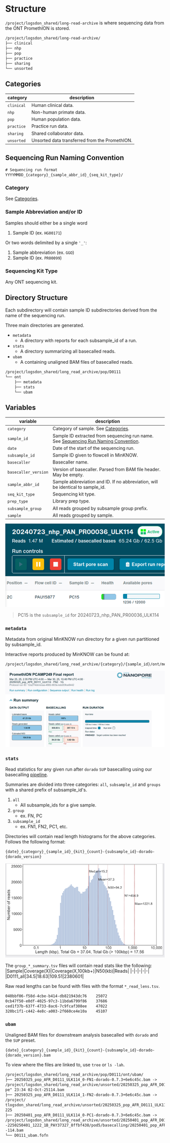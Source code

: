 # Structure
`/project/logsdon_shared/long-read-archive` is where sequencing data from the ONT PromethION is stored.

```
/project/logsdon_shared/long-read-archive/
├── clinical
├── nhp
├── pop
├── practice
├── sharing
└── unsorted
```

## Categories
|category|description|
|-|-|
|`clinical`|Human clinical data.|
|`nhp`|Non-human primate data.|
|`pop`|Human population data.|
|`practice`|Practice run data.
|`sharing`|Shared collaborator data.|
|`unsorted`|Unsorted data transferred from the PromethION.|


## Sequencing Run Naming Convention
```
# Sequencing run format
YYYYMMDD_{category}_{sample_abbr_id}_{seq_kit_type}/
```

### Category
See [Categories](#categories).

### Sample Abbreviation and/or ID
Samples should either be a single word
1. Sample ID (ex. `HG00171`)

Or two words delimited by a single `'_'`:
1. Sample abbreviation (ex. `GGO`)
2. Sample ID (ex. `PR00099`)

### Sequencing Kit Type
Any ONT sequencing kit.

## Directory Structure
Each subdirectory will contain sample ID subdirectories derived from the name of the sequencing run.

Three main directories are generated.
* `metadata`
    * A directory with reports for each subsample_id of a run.
* `stats`
    * A directory summarizing all basecalled reads.
* `ubam`
    * A containing unaligned BAM files of basecalled reads.
```
/project/logsdon_shared/long_read_archive/pop/D0111
└── ont
    ├── metadata
    ├── stats
    └── ubam
```

## Variables
|variable|description|
|-|-|
|`category`|Category of sample. See [Categories](#categories).|
|`sample_id`|Sample ID extracted from sequencing run name. See [Sequencing Run Naming Convention](#sequencing-run-naming-convention).|
|`date`|Date of the start of the sequencing run.|
|`subsample_id`|Sample ID given to flowcell in MinKNOW.|
|`basecaller`|Basecaller name.|
|`basecaller_version`|Version of basecaller. Parsed from BAM file header. May be empty.|
|`sample_abbr_id`|Sample abbreviation and ID. If no abbreviation, will be identical to sample_id.|
|`seq_kit_type`|Sequencing kit type.|
|`prep_type`|Library prep type.|
|`subsample_group`|All reads grouped by subsample group prefix.|
|`sample`|All reads grouped by sample.|

![](images/minknow_subsample.png)
> PC15 is the `subsample_id` for 20240723_nhp_PAN_PR00036_ULK114

### `metadata`
Metadata from original MinKNOW run directory for a given run partitioned by subsample_id.

Interactive reports produced by MinKNOW can be found at:
```
/project/logsdon_shared/long_read_archive/{category}/{sample_id}/ont/metadata/{subsample_id}/{flowcell}/report_*.html
```

![](images/minknow_html.png)


### `stats`
Read statistics for any given run after `dorado` `SUP` basecalling using our basecalling [pipeline](https://github.com/logsdon-lab/Snakemake-ONT-Basecalling).

Summaries are divided into three categories: `all`, `subsample_id` and `groups` with a shared prefix of subsample_id's.
1. `all`
    * All subsample_ids for a give sample.
2. `group`
    * ex. FN, PC
3. `subsample_id`
    * ex. FN1, FN2, PC1, etc.

Directories will contain read length histograms for the above categories. Follows the following format:

```
{date}_{category}_{sample_id}_{kit}_{count}-{subsample_id}-dorado-{dorado_version}
```

![](images/example_hist.png)

The `group_*_summary.tsv` files will contain read stats like the following:
|Sample|Coverage(X)|Coverage(X,100kb+)|N50(kb)|Reads|
|-|-|-|-|-|
|D0111_all|34.5|18.63|109.51|2380601|

Raw read lengths can be found with files with the format `*_read_lens.tsv`.

```
040bbf06-f58d-4cbe-b414-db821943dc76    25072
0cb47f50-e0df-4025-97c3-11bda6799f86    37686
ced1f37b-637f-4733-8ac6-7c9fcaf308ee    47022
320bc1f1-c442-4e8c-a003-2f660ce4e10a    45107
```

### `ubam`
Unaligned BAM files for downstream analysis basecalled with `dorado` and the `SUP` preset.
```
{date}_{category}_{sample_id}_{kit}_{count}-{subsample_id}-dorado-{dorado_version}.bam
```

To view where the files are linked to, use `tree` or `ls -lah`.
```
/project/logsdon_shared/long_read_archive/pop/D0111/ont/ubam/
├── 20250325_pop_AFR_D0111_ULK114_0-FN1-dorado-0.7.3+6e6c45c.bam -> /project/logsdon_shared/long_read_archive/unsorted/20250325_pop_AFR_D0111_ULK114/FN1/20250325_1435_1E_PAY24529_725b4221/pod5/basecalling/20250325_pop_AFR_D0111_ULK          pe" 23:34 02-Oct-25114.bam
├── 20250325_pop_AFR_D0111_ULK114_1-FN2-dorado-0.7.3+6e6c45c.bam -> /project/         tlogsdon_shared/long_read_archive/unsorted/20250325_pop_AFR_D0111_ULK114/FN2/20250325_1435_1G_PBA40097_12a274dd/pod5/basecalling/20250325_pop_AFR_D0111_ULK114.bam                                                                            225
├── 20250401_pop_AFR_D0111_ULK114_0-PC1-dorado-0.7.3+6e6c45c.bam -> /project/logsdon_shared/long_read_archive/unsorted/20250401_pop_AFR_D0111_ULK114/PC1/2  -2250250401_1222_1B_PAY37327_8ffbf438/pod5/basecalling/20250401_pop_AFR_D0111_ULK -114.bam
└── D0111_ubam.fofn
```
